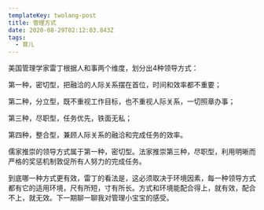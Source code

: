 ```yaml
---
templateKey: twolang-post
title: 管理方式
date: 2020-08-29T02:12:03.843Z
tags:
  - 育儿
---
```

美国管理学家雷丁根据人和事两个维度，划分出4种领导方式：

第一种，密切型，把融洽的人际关系摆在首位，时间和效率都不重要；

第二种，分立型，既不重视工作目标，也不重视人际关系，一切照章办事；

第三种，尽职型，任务优先，铁面无私；

第四种，整合型，兼顾人际关系的融洽和完成任务的效率。

儒家推崇的领导方式属于第一种，密切型。法家推崇第三种，尽职型，利用明晰而严格的奖惩机制敦促所有人努力的完成任务。

到底哪一种方式更有效，雷丁的看法是，这必须取决于环境因素，每一种领导方式都有它的适用环境，尺有所短，寸有所长。方式和环境能配合得上，就有效，配合不上，就无效。下一期聊一聊我对管理小宝宝的感受。